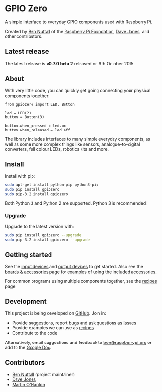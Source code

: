 # GPIO Zero

A simple interface to everyday GPIO components used with Raspberry Pi.

Created by [Ben Nuttall](https://github.com/bennuttall) of the [Raspberry Pi
Foundation](https://www.raspberrypi.org/), [Dave
Jones](https://github.com/waveform80), and other contributors.

## Latest release

The latest release is **v0.7.0 beta 2** released on 9th October 2015.

## About

With very little code, you can quickly get going connecting your physical
components together:

    from gpiozero import LED, Button

    led = LED(2)
    button = Button(3)

    button.when_pressed = led.on
    button.when_released = led.off

The library includes interfaces to many simple everyday components, as well as
some more complex things like sensors, analogue-to-digital converters, full
colour LEDs, robotics kits and more.

## Install

Install with pip:

```bash
sudo apt-get install python-pip python3-pip
sudo pip install gpiozero
sudo pip-3.2 install gpiozero
```

Both Python 3 and Python 2 are supported. Python 3 is recommended!

### Upgrade

Upgrade to the latest version with:

```bash
sudo pip install gpiozero --upgrade
sudo pip-3.2 install gpiozero --upgrade
```

## Getting started

See the [input devices](inputs.md) and [output devices](outputs.md) to get
started. Also see the [boards & accessories](boards.md) page for examples of
using the included accessories.

For common programs using multiple components together, see the
[recipes](recipes.md) page.

## Development

This project is being developed on
[GitHub](https://github.com/RPi-Distro/python-gpiozero). Join in:

* Provide suggestions, report bugs and ask questions as
[Issues](https://github.com/RPi-Distro/python-gpiozero/issues)
* Provide examples we can use as
[recipes](http://pythonhosted.org/gpiozero/recipes/)
* Contribute to the code

Alternatively, email suggestions and feedback to ben@raspberrypi.org or add to
the [Google Doc](https://goo.gl/8zJLif).

## Contributors

- [Ben Nuttall](https://github.com/bennuttall) (project maintainer)
- [Dave Jones](https://github.com/waveform80)
- [Martin O'Hanlon](https://github.com/martinohanlon)
